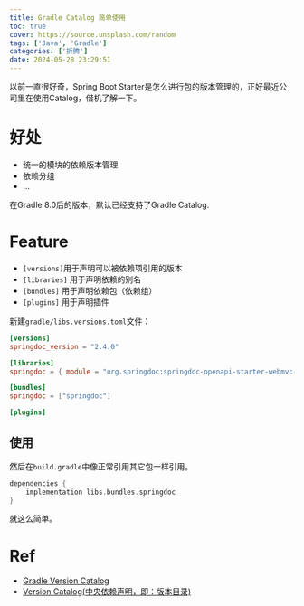 ```yaml
---
title: Gradle Catalog 简单使用
toc: true
cover: https://source.unsplash.com/random
tags: ['Java', 'Gradle']
categories: ['折腾']
date: 2024-05-28 23:29:51
---
```


以前一直很好奇，Spring Boot Starter是怎么进行包的版本管理的，正好最近公司里在使用Catalog，借机了解一下。

# 好处
- 统一的模块的依赖版本管理
- 依赖分组
- ...

在Gradle 8.0后的版本，默认已经支持了Gradle Catalog.

<!-- more -->

# Feature

- `[versions]`用于声明可以被依赖项引用的版本
- `[libraries]` 用于声明依赖的别名
- `[bundles]` 用于声明依赖包（依赖组）
- `[plugins]` 用于声明插件

新建`gradle/libs.versions.toml`文件：

```toml
[versions]
springdoc_version = "2.4.0"

[libraries]
springdoc = { module = "org.springdoc:springdoc-openapi-starter-webmvc-ui", version.ref = "springdoc_version" }

[bundles]
springdoc = ["springdoc"]

[plugins]
```

## 使用
然后在`build.gradle`中像正常引用其它包一样引用。

```gradle
dependencies {
	implementation libs.bundles.springdoc
}
```
就这么简单。

# Ref
- [Gradle Version Catalog](https://medium.com/@callmeryan/gradle-version-catalog-728111fa210f) 
- [Version Catalog(中央依赖声明，即：版本目录)](https://juejin.cn/post/7202122510388084793)